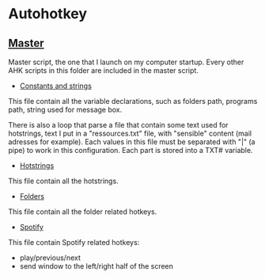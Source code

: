Autohotkey
=========

[Master](Master.ahk)
-
Master script, the one that I launch on my computer startup. Every other AHK scripts in this folder are included in the master script.

* [Constants and strings](Constants.ahk)

This file contain all the variable declarations, such as folders path, programs path, string used for message box.

There is also a loop that parse a file that contain some text used for hotstrings, text I put in a "ressources.txt" file, with "sensible" content (mail adresses for example). Each values in this file must be separated with "|" (a pipe) to work in this configuration.
Each part is stored into a TXT# variable.

* [Hotstrings](Hotstrings.ahk)

This file contain all the hotstrings.

* [Folders](Folders.ahk)

This file contain all the folder related hotkeys.

* [Spotify](Spotify.ahk)

This file contain Spotify related hotkeys: 
* play/previous/next
* send window to the left/right half of the screen


